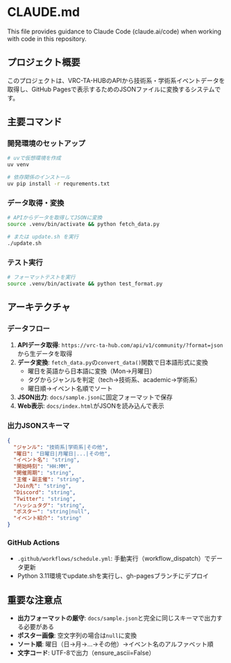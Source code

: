 # CLAUDE.md

This file provides guidance to Claude Code (claude.ai/code) when working with code in this repository.

## プロジェクト概要

このプロジェクトは、VRC-TA-HUBのAPIから技術系・学術系イベントデータを取得し、GitHub Pagesで表示するためのJSONファイルに変換するシステムです。

## 主要コマンド

### 開発環境のセットアップ
```bash
# uvで仮想環境を作成
uv venv

# 依存関係のインストール
uv pip install -r requrements.txt
```

### データ取得・変換
```bash
# APIからデータを取得してJSONに変換
source .venv/bin/activate && python fetch_data.py

# または update.sh を実行
./update.sh
```

### テスト実行
```bash
# フォーマットテストを実行
source .venv/bin/activate && python test_format.py
```

## アーキテクチャ

### データフロー
1. **APIデータ取得**: `https://vrc-ta-hub.com/api/v1/community/?format=json` から生データを取得
2. **データ変換**: `fetch_data.py`の`convert_data()`関数で日本語形式に変換
   - 曜日を英語から日本語に変換（Mon→月曜日）
   - タグからジャンルを判定（tech→技術系、academic→学術系）
   - 曜日順→イベント名順でソート
3. **JSON出力**: `docs/sample.json`に固定フォーマットで保存
4. **Web表示**: `docs/index.html`がJSONを読み込んで表示

### 出力JSONスキーマ
```json
{
  "ジャンル": "技術系|学術系|その他",
  "曜日": "日曜日|月曜日|...|その他",
  "イベント名": "string",
  "開始時刻": "HH:MM",
  "開催周期": "string",
  "主催・副主催": "string",
  "Join先": "string",
  "Discord": "string",
  "Twitter": "string",
  "ハッシュタグ": "string",
  "ポスター": "string|null",
  "イベント紹介": "string"
}
```

### GitHub Actions
- `.github/workflows/schedule.yml`: 手動実行（workflow_dispatch）でデータ更新
- Python 3.11環境でupdate.shを実行し、gh-pagesブランチにデプロイ

## 重要な注意点
- **出力フォーマットの厳守**: `docs/sample.json`と完全に同じスキーマで出力する必要がある
- **ポスター画像**: 空文字列の場合は`null`に変換
- **ソート順**: 曜日（日→月→...→その他）→イベント名のアルファベット順
- **文字コード**: UTF-8で出力（ensure_ascii=False）